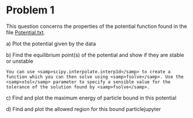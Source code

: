 # Problem 1

This question concerns the properties of the potential function found in the file <a href="_data/Potential.txt">Potential.txt</a>.

a) Plot the potential given by the data

b) Find the equilibrium point(s) of the potential and show if they are stable or unstable

```{note}
You can use <samp>scipy.interpolate.interp1d</samp> to create a function which you can then solve using <samp>fsolve</samp>. Use the <samp>xtol</samp> parameter to specify a sensible value for the tolerance of the solution found by <samp>fsolve</samp>.
```

c) Find and plot the maximum energy of particle bound in this potential

d) Find and plot the allowed region for this bound particlejupyter